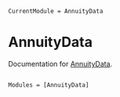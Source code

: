 ```@meta
CurrentModule = AnnuityData
```

# AnnuityData

Documentation for [AnnuityData](https://github.com/J-h-stevens/AnnuityData.jl).

```@index
```

```@autodocs
Modules = [AnnuityData]
```
